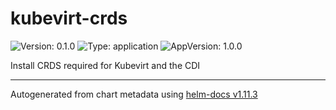 # kubevirt-crds

![Version: 0.1.0](https://img.shields.io/badge/Version-0.1.0-informational?style=flat-square) ![Type: application](https://img.shields.io/badge/Type-application-informational?style=flat-square) ![AppVersion: 1.0.0](https://img.shields.io/badge/AppVersion-1.0.0-informational?style=flat-square)

Install CRDS required for Kubevirt and the CDI

----------------------------------------------
Autogenerated from chart metadata using [helm-docs v1.11.3](https://github.com/norwoodj/helm-docs/releases/v1.11.3)
